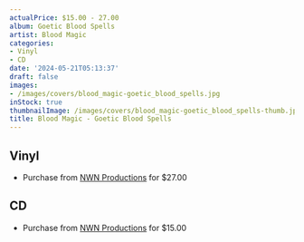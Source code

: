 ```yaml
---
actualPrice: $15.00 - 27.00
album: Goetic Blood Spells
artist: Blood Magic
categories:
- Vinyl
- CD
date: '2024-05-21T05:13:37'
draft: false
images:
- /images/covers/blood_magic-goetic_blood_spells.jpg
inStock: true
thumbnailImage: /images/covers/blood_magic-goetic_blood_spells-thumb.jpg
title: Blood Magic - Goetic Blood Spells
---
```


## Vinyl
* Purchase from [NWN Productions](http://shop.nwnprod.com/index.php?route=product/product&path=75&product_id=50201&sort=pd.name&order=ASC) for $27.00
## CD
* Purchase from [NWN Productions](http://shop.nwnprod.com/index.php?route=product/product&path=93&product_id=48754&sort=pd.name&order=ASC) for $15.00
